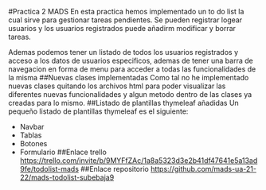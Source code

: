 #Practica 2 MADS
En esta practica hemos implementado un to do list la cual sirve para gestionar tareas pendientes. Se pueden registrar logear usuarios y los usuarios registrados puede añadirm modificar y borrar tareas.

Ademas podemos tener un listado de todos los usuarios registrados y acceso a los datos de usuarios especificos, ademas de tener una barra de navegacion en forma de menu para acceder a todas las funcionalidades de la misma
##Nuevas clases implementadas
Como tal no he implementado nuevas clases quitando los archivos html para poder visualizar las diferentes nuevas funcionalidades y algun metodo dentro de las clases ya creadas para lo mismo.
##Listado de plantillas thymeleaf añadidas
Un pequeño listado de plantillas thymeleaf es el siguiente:
* Navbar
* Tablas
* Botones
* Formulario
##Enlace trello
https://trello.com/invite/b/9MYFfZAc/1a8a5323d3e2b41df47641e5a13ad9fe/todolist-mads
##Enlace repositorio
https://github.com/mads-ua-21-22/mads-todolist-subebaja9